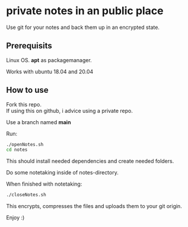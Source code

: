 # private notes in an public place 

Use git for your notes and back them up in an encrypted state.

## Prerequisits  

Linux OS.
__apt__ as packagemanager.

Works with ubuntu 18.04 and 20.04

## How to use  

Fork this repo.  
If using this on github, i advice using a private repo.

Use a branch named __main__

Run:  
```sh
./openNotes.sh
cd notes
```  

This should install needed dependencies and create needed folders.


Do some notetaking inside of notes-directory.

When finished with notetaking:  

```sh
./closeNotes.sh
```

This encrypts, compresses the files and uploads them to your git origin.  

Enjoy :)  

